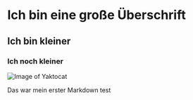 # Ich bin eine große Überschrift
## Ich bin kleiner
### Ich noch kleiner


![Image of Yaktocat](https://octodex.github.com/images/yaktocat.png)























Das war mein erster Markdown test

